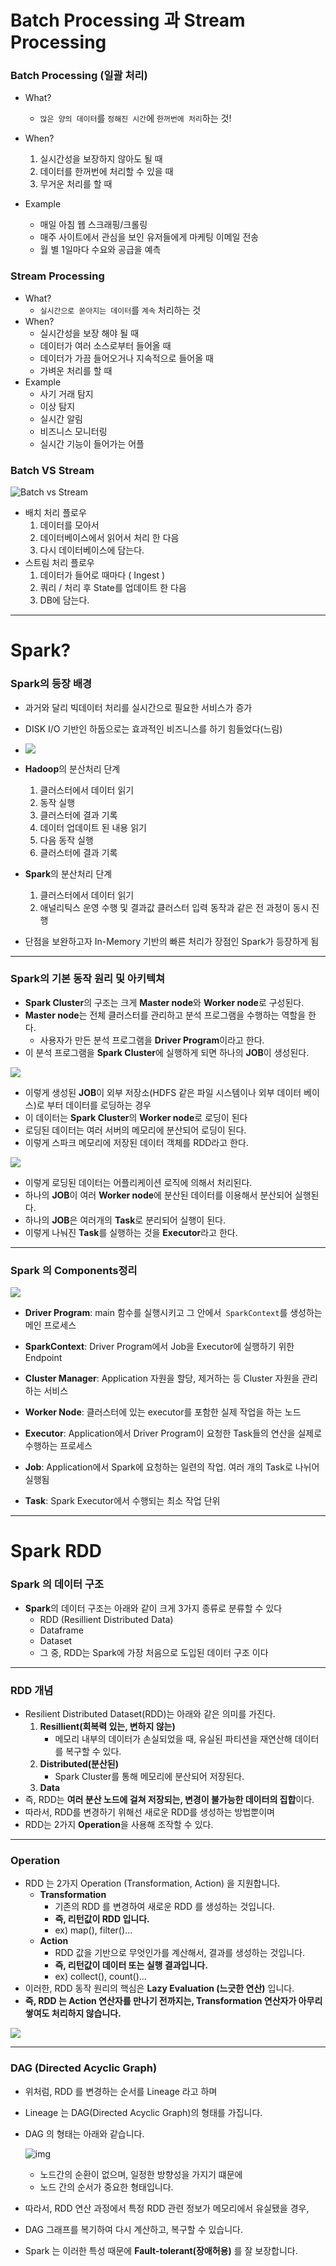 

# Batch Processing 과 Stream Processing

### Batch Processing (일괄 처리)

- What?
  -  `많은 양의 데이터`를 `정해진 시간`에 `한꺼번에 처리`하는 것!

- When?
  1. 실시간성을 보장하지 않아도 될 때
  2. 데이터를 한꺼번에 처리할 수 있을 때
  3. 무거운 처리를 할 때
- Example
  - 매일 아침 웹 스크래핑/크롤링
  - 매주 사이트에서 관심을 보인 유저들에게 마케팅 이메일 전송
  - 월 별 1일마다 수요와 공급을 예측

### Stream Processing

- What?
  -  `실시간으로 쏟아지는 데이터`를 `계속` 처리하는 것
- When?
  - 실시간성을 보장 해야 될 때
  - 데이터가 여러 소스로부터 들어올 때
  - 데이터가 가끔 들어오거나 지속적으로 들어올 때
  - 가벼운 처리를 할 때
- Example
  - 사기 거래 탐지
  - 이상 탐지
  - 실시간 알림
  - 비즈니스 모니터링
  - 실시간 기능이 들어가는 어플

### Batch VS Stream

![Batch vs Stream](https://k21academy.com/wp-content/uploads/2020/11/BPSP_Diagram_2.png)



- 배치 처리 플로우
  1. 데이터를 모아서
  2. 데이터베이스에서 읽어서 처리 한 다음
  3. 다시 데이터베이스에 담는다.
- 스트림 처리 플로우
  1. 데이터가 들어로 때마다 ( Ingest )
  2. 쿼리 / 처리 후 State를 업데이트 한 다음
  3. DB에 담는다.

---

# Spark?

### Spark의 등장 배경

- 과거와 달리 빅데이터 처리를 실시간으로 필요한 서비스가 증가 

- DISK I/O 기반인 하둡으로는 효과적인 비즈니스를 하기 힘들었다(느림)
- ![](https://phoenixnap.com/kb/wp-content/uploads/2021/04/hadoop-spark-data-processing.png)
- **Hadoop**의 분산처리 단계
  1. 클러스터에서 데이터 읽기
  2. 동작 실행
  3. 클러스터에 결과 기록
  4. 데이터 업데이트 된 내용 읽기
  5. 다음 동작 실행
  6. 클러스터에 결과 기록
- **Spark**의 분산처리 단계
  1. 클러스터에서 데이터 읽기
  2. 애널리틱스 운영 수행 및 결과값 클러스터 입력 동작과 같은 전 과정이 동시 진행

- 단점을 보완하고자 In-Memory 기반의 빠른 처리가 장점인 Spark가 등장하게 됨

---

### Spark의 기본 동작 원리 및 아키텍쳐

- **Spark Cluster**의 구조는 크게 **Master node**와 **Worker node**로 구성된다.
- **Master node**는 전체 클러스터를 관리하고 분석 프로그램을 수행하는 역할을 한다.
  - 사용자가 만든 분석 프로그램을 **Driver Program**이라고 한다.
- 이 분석 프로그램을 **Spark Cluster**에 실행하게 되면 하나의 **JOB**이 생성된다.

![](https://blog.kakaocdn.net/dn/b4IwAS/btrjkiCyCnc/2JQtCkT7XopNoK0xkO9qJ1/img.png)

- 이렇게 생성된 **JOB**이 외부 저장소(HDFS 같은 파일 시스템이나 외부 데이터 베이스)로 부터 데이터를 로딩하는 경우
- 이 데이터는 **Spark Cluster**의 **Worker node**로 로딩이 된다
- 로딩된 데이터는 여러 서버의 메모리에 분산되어 로딩이 된다.
- 이렇게 스파크 메모리에 저장된 데이터 객체를 RDD라고 한다.

![](https://blog.kakaocdn.net/dn/lEDkS/btrjjNpiLda/cLKtcKE75vbcVMEkZPLFI0/img.png)

- 이렇게 로딩된 데이터는 어플리케이션 로직에 의해서 처리된다.
- 하나의 **JOB**이 여러 **Worker node**에 분산된 데이터를 이용해서 분산되어 실행된다.
- 하나의 **JOB**은 여러개의 **Task**로 분리되어 실행이 된다.
- 이렇게 나눠진 **Task**를 실행하는 것을 **Executor**라고 한다.

---

### Spark 의 Components정리

![](https://img1.daumcdn.net/thumb/R1280x0/?scode=mtistory2&fname=http%3A%2F%2Fcfile27.uf.tistory.com%2Fimage%2F251A9E48575E7117041AAC)

- **Driver Program**: main 함수를 실행시키고 그 안에서` SparkContext`를 생성하는 메인 프로세스

- **SparkContext**: Driver Program에서 Job을 Executor에 실행하기 위한 Endpoint
- **Cluster Manager**: Application 자원을 할당, 제거하는 등 Cluster 자원을 관리하는 서비스
- **Worker Node**: 클러스터에 있는 executor를 포함한 실제 작업을 하는 노드
- **Executor**: Application에서 Driver Program이 요청한 Task들의 연산을 실제로 수행하는 프로세스
- **Job**: Application에서 Spark에 요청하는 일련의 작업. 여러 개의 Task로 나뉘어 실행됨
- **Task**: Spark Executor에서 수행되는 최소 작업 단위

---

# Spark RDD

### Spark 의 데이터 구조

- **Spark**의 데이터 구조는 아래와 같이 크게 3가지 종류로 분류할 수 있다
  - RDD (Resillient Distributed Data)
  - Dataframe
  - Dataset
  - 그 중, RDD는 Spark에 가장 처음으로 도입된 데이터 구조 이다

---

### RDD 개념

- Resilient Distributed Dataset(RDD)는 아래와 같은 의미를 가진다.
   	1. **Resillient(회복력 있는, 변하지 않는)**
       - 메모리 내부의 데이터가 손실되었을 때, 유실된 파티션을 재연산해 데이터를 복구할 수 있다.
   	2. **Distributed(분산된)**
       - Spark Cluster를 통해 메모리에 분산되어 저장된다.
   	3. **Data**
- 즉, RDD는 **여러 분산 노드에 걸쳐 저장되는, 변경이 불가능한 데이터의 집합**이다.
- 따라서, RDD를 변경하기 위해선 새로운 RDD를 생성하는 방법뿐이며
- RDD는 2가지 **Operation**을 사용해 조작할 수 있다.

---

### Operation

- RDD 는 2가지 Operation (Transformation, Action) 을 지원합니다.
  - **Transformation**
    - 기존의 RDD 를 변경하여 새로운 RDD 를 생성하는 것입니다.
    - **즉, 리턴값이 RDD 입니다.**
    - ex) map(), filter()...
  - **Action**
    - RDD 값을 기반으로 무엇인가를 계산해서, 결과를 생성하는 것입니다.
    - **즉, 리턴값이 데이터 또는 실행 결과입니다.**
    - ex) collect(), count()...
- 이러한, RDD 동작 원리의 핵심은 **Lazy Evaluation (느긋한 연산)** 입니다.
- **즉, RDD 는 Action 연산자를 만나기 전까지는, Transformation 연산자가 아무리 쌓여도 처리하지 않습니다.**

![](https://mblogthumb-phinf.pstatic.net/20160809_26/tajogood_1470717511901n4rMY_PNG/spark.PNG?type=w800)

---

### DAG (Directed Acyclic Graph)

- 위처럼, RDD 를 변경하는 순서를 Lineage 라고 하며

- Lineage 는 DAG(Directed Acyclic Graph)의 형태를 가집니다.

- DAG 의 형태는 아래와 같습니다.

  

  ![img](https://blog.kakaocdn.net/dn/zaYOy/btrazNjsx1w/vBjz6FZdOTMQMouPK9hS3k/img.png)

  

  - 노드간의 순환이 없으며, 일정한 방향성을 가지기 떄문에
  - 노드 간의 순서가 중요한 형태입니다.

- 따라서, RDD 연산 과정에서 특정 RDD 관련 정보가 메모리에서 유실됐을 경우,

- DAG 그래프를 복기하여 다시 계산하고, 복구할 수 있습니다.

- Spark 는 이러한 특성 때문에 **Fault-tolerant(장애허용)** 를 잘 보장합니다.





















